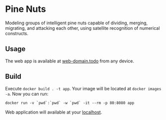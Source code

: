 # Pine Nuts

Modeling groups of intelligent pine nuts capable of dividing, merging, migrating, and attacking each other, using satellite recognition of numerical constructs.

## Usage

The web app is available at [web-domain.todo]() from any device.

## Build

Execute `docker build . -t app`. Your image will be located at `docker images -a`. Now you can
run:

```shell
docker run -v `pwd`:`pwd` -w `pwd` -it --rm -p 80:8080 app
```

Web application will available at your [localhost](http://localhost/).



